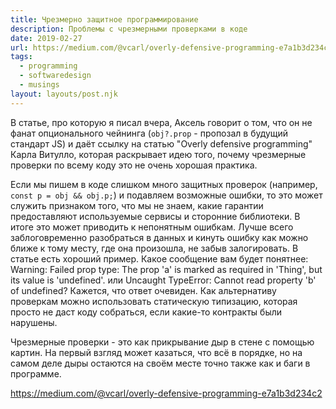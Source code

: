 ```yaml
---
title: Чрезмерно защитное программирование
description: Проблемы с чрезмерными проверками в коде
date: 2019-02-27
url: https://medium.com/@vcarl/overly-defensive-programming-e7a1b3d234c2
tags:
  - programming
  - softwaredesign
  - musings
layout: layouts/post.njk
---
```

В статье, про которую я писал вчера, Аксель говорит о том, что он не фанат опционального чейнинга (`obj?.prop` - пропозал в будущий стандарт JS) и даёт ссылку на статью "Overly defensive programming" Карла Витулло, которая раскрывает идею того, почему чрезмерные проверки по всему коду это не очень хорошая практика.

Если мы пишем в коде слишком много защитных проверок (например, `const p = obj && obj.p;`) и подавляем возможные ошибки, то это может служить признаком того, что мы не знаем, какие гарантии предоставляют используемые сервисы и сторонние библиотеки. В итоге это может приводить к непонятным ошибкам. Лучше всего заблоговременно разобраться в данных и кинуть ошибку как можно ближе к тому месту, где она произошла, не забыв залогировать. В статье есть хороший пример. Какое сообщение вам будет понятнее: Warning: Failed prop type: The prop 'a' is marked as required in 'Thing', but its value is 'undefined'. или Uncaught TypeError: Cannot read property 'b' of undefined? Кажется, что ответ очевиден. Как альтернативу проверкам можно использовать статическую типизацию, которая просто не даст коду собраться, если какие-то контракты были нарушены.

Чрезмерные проверки - это как прикрывание дыр в стене с помощью картин. На первый взгляд может казаться, что всё в порядке, но на самом деле дыры остаются на своём месте точно также как и баги в программе.

https://medium.com/@vcarl/overly-defensive-programming-e7a1b3d234c2 
